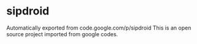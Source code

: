 # sipdroid
Automatically exported from code.google.com/p/sipdroid
This is an open source project imported from google codes.
